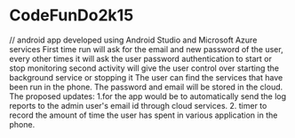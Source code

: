 # CodeFunDo2k15

// android app developed using Android Studio and Microsoft Azure services
First time run will ask for the email and new password of the user, 
every other times it will ask the user password authentication to start or stop monitoring
second activity will give the user control over starting the background
service or stopping it
The user can find the services that have been run in the phone.
The password and email will be stored in the cloud.
The proposed updates: 
1.for the app would be to automatically send the log reports
to the admin user's email id through cloud services.
2. timer to record the amount of time the user has spent in various application
 in the phone.
